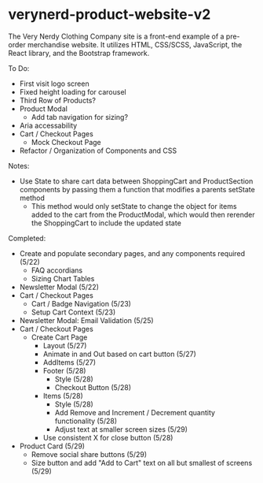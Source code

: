 # verynerd-product-website-v2
The Very Nerdy Clothing Company site is a front-end example of a pre-order merchandise website. It utilizes HTML, CSS/SCSS, JavaScript, the React library, and the Bootstrap framework.

To Do:

- First visit logo screen
- Fixed height loading for carousel
- Third Row of Products?
- Product Modal
    - Add tab navigation for sizing?
- Aria accessability
- Cart / Checkout Pages
    - Mock Checkout Page
- Refactor / Organization of Components and CSS
            


Notes:

- Use State to share cart data between ShoppingCart and ProductSection components by passing them a function that modifies a parents setState method
    - This method would only setState to change the object for items added to the cart from the ProductModal, which would then rerender the ShoppingCart to include the updated state


Completed:

- Create and populate secondary pages, and any components required (5/22)
    - FAQ accordians
    - Sizing Chart Tables
- Newsletter Modal (5/22)
- Cart / Checkout Pages
    - Cart / Badge Navigation (5/23)
    - Setup Cart Context (5/23)
- Newsletter Modal: Email Validation (5/25)
- Cart / Checkout Pages
    - Create Cart Page
        - Layout (5/27)
        - Animate in and Out based on cart button (5/27)
        - AddItems (5/27)
        - Footer (5/28)
            - Style (5/28)
            - Checkout Button (5/28)
        - Items (5/28)
            - Style (5/28)
            - Add Remove and Increment / Decrement quantity functionality (5/28)
            - Adjust text at smaller screen sizes (5/29)
        - Use consistent X for close button (5/28)
- Product Card (5/29)
    - Remove social share buttons (5/29)
    - Size button and add "Add to Cart" text on all but smallest of screens (5/29)